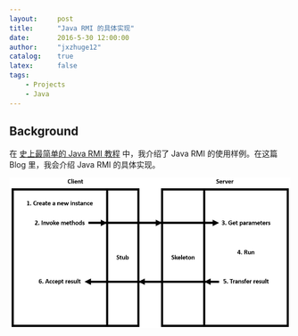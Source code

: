 ```yaml
---
layout:     post
title:      "Java RMI 的具体实现"
date:       2016-5-30 12:00:00
author:     "jxzhuge12"
catalog:    true
latex:      false
tags:
    - Projects
    - Java
---
```


## Background

在 [史上最简单的 Java RMI 教程](http://jxzhuge12.me/2016/04/11/Java-rmi-case/) 中，我介绍了 Java RMI 的使用样例。在这篇 Blog 里，我会介绍 Java RMI 的具体实现。

<img class="shadow" src="/img/in-post/rmi_implementation.png" width="520">
